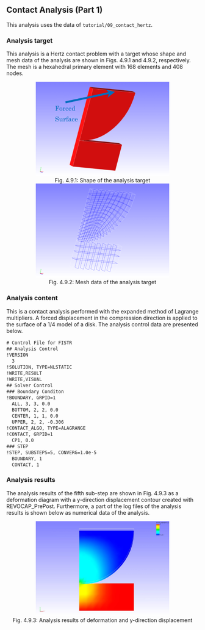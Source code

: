 ## Contact Analysis (Part 1)

This analysis uses the data of `tutorial/09_contact_hertz`.

### Analysis target

This analysis is a Hertz contact problem with a target whose shape and mesh data of the analysis are shown in Figs. 4.9.1 and 4.9.2, respectively. The mesh is a hexahedral primary element with 168 elements and 408 nodes.

<div style="text-align: center;">
<img src="./media/tutorial09_01.png" width="350px"><br>
Fig. 4.9.1: Shape of the analysis target
</div>

<div style="text-align: center;">
<img src="./media/tutorial09_02.png" width="350px"><br>
Fig. 4.9.2: Mesh data of the analysis target
</div>

### Analysis content

This is a contact analysis performed with the expanded method of Lagrange multipliers. A forced displacement in the compression direction is applied to the surface of a 1/4 model of a disk. The analysis control data are presented below.

```
# Control File for FISTR
## Analysis Control
!VERSION
  3
!SOLUTION, TYPE=NLSTATIC
!WRITE,RESULT
!WRITE,VISUAL
## Solver Control
### Boundary Conditon
!BOUNDARY, GRPID=1
  ALL, 3, 3, 0.0
  BOTTOM, 2, 2, 0.0
  CENTER, 1, 1, 0.0
  UPPER, 2, 2, -0.306
!CONTACT_ALGO, TYPE=ALAGRANGE
!CONTACT, GRPID=1
  CP1, 0.0
### STEP
!STEP, SUBSTEPS=5, CONVERG=1.0e-5
  BOUNDARY, 1
  CONTACT, 1
```

### Analysis results

The analysis results of the fifth sub-step are shown in Fig. 4.9.3 as a deformation diagram with a y-direction displacement contour created with REVOCAP_PrePost. Furthermore, a part of the log files of the analysis results is shown below as numerical data of the analysis.

<div style="text-align: center;">
<img src="./media/tutorial09_03.png" width="350px"><br>
Fig. 4.9.3: Analysis results of deformation and y-direction displacement
</div>

